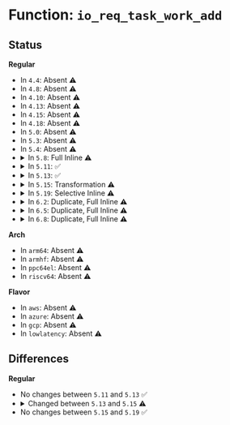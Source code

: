 # Function: <code>io_req_task_work_add</code>

## Status
<b>Regular</b>
<ul>
<li>
In <code>4.4</code>: Absent ⚠️
</li>
<li>
In <code>4.8</code>: Absent ⚠️
</li>
<li>
In <code>4.10</code>: Absent ⚠️
</li>
<li>
In <code>4.13</code>: Absent ⚠️
</li>
<li>
In <code>4.15</code>: Absent ⚠️
</li>
<li>
In <code>4.18</code>: Absent ⚠️
</li>
<li>
In <code>5.0</code>: Absent ⚠️
</li>
<li>
In <code>5.3</code>: Absent ⚠️
</li>
<li>
In <code>5.4</code>: Absent ⚠️
</li>
<li>
<details>
<summary>In <code>5.8</code>: Full Inline ⚠️</summary>

**Collision:** Unique Static

**Inline:** Full

**Transformation:** False

**Instances:**

```
In fs/io_uring.c (ffffffff8137d94a)
Location: fs/io_uring.c:4137
Inline: True
Inline callers:
  - fs/io_uring.c:__io_async_wake
```
</details>
</li>
<li>
<details>
<summary>In <code>5.11</code>: ✅</summary>

```c
int io_req_task_work_add(struct io_kiocb *req);
```

**Collision:** Unique Static

**Inline:** No

**Transformation:** False

**Instances:**

```
In fs/io_uring.c (ffffffff81389640)
Location: fs/io_uring.c:2149
Inline: False
Direct callers:
  - fs/io_uring.c:io_link_timeout_fn
  - fs/io_uring.c:io_link_timeout_fn
  - fs/io_uring.c:io_timeout_cancel
  - fs/io_uring.c:io_poll_remove_one
  - fs/io_uring.c:__io_async_wake
  - fs/io_uring.c:io_async_buf_func
  - fs/io_uring.c:io_put_req_deferred_cb
  - fs/io_uring.c:io_req_free_batch
  - fs/io_uring.c:__io_req_task_cancel
  - fs/io_uring.c:io_fail_links
  - fs/io_uring.c:io_fail_links
  - fs/io_uring.c:io_commit_cqring
  - fs/io_uring.c:io_flush_timeouts
  - fs/io_uring.c:io_kill_timeouts
```
**Symbols:**

```
ffffffff81389640-ffffffff813896a2: io_req_task_work_add (STB_LOCAL)
```
</details>
</li>
<li>
<details>
<summary>In <code>5.13</code>: ✅</summary>

```c
int io_req_task_work_add(struct io_kiocb *req);
```

**Collision:** Unique Static

**Inline:** No

**Transformation:** False

**Instances:**

```
In fs/io_uring.c (ffffffff81391e10)
Location: fs/io_uring.c:1952
Inline: False
Direct callers:
  - fs/io_uring.c:io_wq_submit_work
  - fs/io_uring.c:__io_async_wake
  - fs/io_uring.c:io_put_req_deferred_cb
  - fs/io_uring.c:io_put_req_deferred_cb
  - fs/io_uring.c:io_req_free_batch
  - fs/io_uring.c:io_req_free_batch
  - fs/io_uring.c:io_fail_links
  - fs/io_uring.c:io_commit_cqring
```
**Symbols:**

```
ffffffff81391e10-ffffffff81391f8e: io_req_task_work_add (STB_LOCAL)
```
</details>
</li>
<li>
<details>
<summary>In <code>5.15</code>: Transformation ⚠️</summary>

```c
void io_req_task_work_add(struct io_kiocb *req);
```

**Collision:** Unique Static

**Inline:** No

**Transformation:** True

**Instances:**

```
In fs/io_uring.c (0)
Location: fs/io_uring.c:2221
Inline: False
Direct callers:
  - fs/io_uring.c:io_kill_timeouts
  - fs/io_uring.c:io_queue_linked_timeout
  - fs/io_uring.c:io_link_timeout_fn
  - fs/io_uring.c:io_req_task_link_timeout
  - fs/io_uring.c:io_wq_submit_work
  - fs/io_uring.c:io_timeout_cancel
  - fs/io_uring.c:io_timeout_fn
  - fs/io_uring.c:__io_async_wake
  - fs/io_uring.c:io_async_buf_func
  - fs/io_uring.c:kiocb_done
  - fs/io_uring.c:io_complete_rw
  - fs/io_uring.c:io_req_free_batch
  - fs/io_uring.c:io_free_req_work
  - fs/io_uring.c:io_disarm_next
  - fs/io_uring.c:io_disarm_next
  - fs/io_uring.c:io_fail_links
  - fs/io_uring.c:io_req_complete_post
  - fs/io_uring.c:__io_commit_cqring_flush
  - fs/io_uring.c:__io_commit_cqring_flush
```
**Symbols:**

```
ffffffff813dedb0-ffffffff813def25: io_req_task_work_add (STB_LOCAL)
ffffffff81cc58a3-ffffffff81cc58c0: io_req_task_work_add.cold (STB_LOCAL)
```
</details>
</li>
<li>
<details>
<summary>In <code>5.19</code>: Selective Inline ⚠️</summary>

```c
void io_req_task_work_add(struct io_kiocb *req);
```

**Collision:** Unique Static

**Inline:** Selective

**Transformation:** False

**Instances:**

```
In io_uring/io_uring.c (ffffffff816d2d8f)
Location: io_uring/io_uring.c:2804
Inline: True
Inline callers:
  - io_uring/io_uring.c:io_queue_async
  - io_uring/io_uring.c:io_link_timeout_fn
  - io_uring/io_uring.c:io_wq_submit_work
  - io_uring/io_uring.c:io_try_cancel
  - io_uring/io_uring.c:io_timeout_remove
  - io_uring/io_uring.c:io_timeout_fn
  - io_uring/io_uring.c:io_uring_cmd_complete_in_task
  - io_uring/io_uring.c:io_async_buf_func
  - io_uring/io_uring.c:kiocb_done
  - io_uring/io_uring.c:kiocb_done
  - io_uring/io_uring.c:io_free_batch_list
  - io_uring/io_uring.c:io_disarm_next
  - io_uring/io_uring.c:io_disarm_next
  - io_uring/io_uring.c:__io_req_complete_put
Direct callers:
  - io_uring/io_uring.c:io_drain_req
  - io_uring/io_uring.c:__io_commit_cqring_flush
```
**Symbols:**

```
ffffffff816ca520-ffffffff816ca54b: io_req_task_work_add (STB_LOCAL)
```
</details>
</li>
<li>
<details>
<summary>In <code>6.2</code>: Duplicate, Full Inline ⚠️</summary>

**Collision:** Static Duplication

**Inline:** Full

**Transformation:** False

**Instances:**

```
In io_uring/io_uring.c (ffffffff8178f41a)
Location: io_uring/io_uring.h:96
Inline: True
Inline callers:
  - io_uring/io_uring.c:io_uring_try_cancel_requests
  - io_uring/io_uring.c:io_queue_async
  - io_uring/io_uring.c:io_wq_submit_work
  - io_uring/io_uring.c:io_drain_req
  - io_uring/io_uring.c:io_queue_next
  - io_uring/io_uring.c:__io_req_complete_post
  - io_uring/io_uring.c:__io_commit_cqring_flush
```
```
In io_uring/uring_cmd.c (ffffffff81794d0a)
Location: io_uring/io_uring.h:96
Inline: True
Inline callers:
  - io_uring/uring_cmd.c:io_uring_cmd_complete_in_task
```
```
In io_uring/net.c (ffffffff81797e34)
Location: io_uring/io_uring.h:96
Inline: True
Inline callers:
  - io_uring/net.c:io_sendmsg_zc
  - io_uring/net.c:io_send_zc
  - io_uring/net.c:io_send_zc_cleanup
```
```
In io_uring/msg_ring.c (ffffffff81798903)
Location: io_uring/io_uring.h:96
Inline: True
Inline callers:
  - io_uring/msg_ring.c:io_msg_tw_fd_complete
  - io_uring/msg_ring.c:io_msg_tw_complete
```
```
In io_uring/timeout.c (ffffffff81799fb4)
Location: io_uring/io_uring.h:96
Inline: True
Inline callers:
  - io_uring/timeout.c:io_kill_timeouts
  - io_uring/timeout.c:io_link_timeout_fn
  - io_uring/timeout.c:io_timeout_fn
  - io_uring/timeout.c:io_disarm_next
  - io_uring/timeout.c:io_disarm_next
  - io_uring/timeout.c:io_flush_timeouts
```
```
In io_uring/poll.c (ffffffff8179ca54)
Location: io_uring/io_uring.h:96
Inline: True
Inline callers:
  - io_uring/poll.c:__io_poll_execute
```
```
In io_uring/rw.c (ffffffff817a3d57)
Location: io_uring/io_uring.h:96
Inline: True
Inline callers:
  - io_uring/rw.c:kiocb_done
```
```
In io_uring/notif.c (ffffffff817a51e8)
Location: io_uring/io_uring.h:96
Inline: True
Inline callers:
  - io_uring/notif.c:io_tx_ubuf_callback_ext
```
</details>
</li>
<li>
<details>
<summary>In <code>6.5</code>: Duplicate, Full Inline ⚠️</summary>

**Collision:** Static Duplication

**Inline:** Full

**Transformation:** False

**Instances:**

```
In io_uring/io_uring.c (ffffffff817d0766)
Location: io_uring/io_uring.h:105
Inline: True
Inline callers:
  - io_uring/io_uring.c:io_uring_try_cancel_requests
  - io_uring/io_uring.c:io_queue_async
  - io_uring/io_uring.c:io_wq_submit_work
  - io_uring/io_uring.c:io_wq_submit_work
  - io_uring/io_uring.c:io_wq_free_work
  - io_uring/io_uring.c:io_drain_req
  - io_uring/io_uring.c:io_queue_next
  - io_uring/io_uring.c:io_req_complete_post
  - io_uring/io_uring.c:__io_req_complete_post
  - io_uring/io_uring.c:__io_commit_cqring_flush
```
```
In io_uring/msg_ring.c (ffffffff817d982d)
Location: io_uring/io_uring.h:105
Inline: True
Inline callers:
  - io_uring/msg_ring.c:io_msg_tw_fd_complete
  - io_uring/msg_ring.c:io_msg_tw_complete
```
```
In io_uring/timeout.c (ffffffff817d9e29)
Location: io_uring/io_uring.h:105
Inline: True
Inline callers:
  - io_uring/timeout.c:io_link_timeout_fn
  - io_uring/timeout.c:io_timeout_fn
  - io_uring/timeout.c:io_disarm_next
  - io_uring/timeout.c:io_disarm_next
  - io_uring/timeout.c:io_flush_timeouts
```
```
In io_uring/poll.c (ffffffff817ddc84)
Location: io_uring/io_uring.h:105
Inline: True
Inline callers:
  - io_uring/poll.c:__io_poll_execute
```
```
In io_uring/rw.c (ffffffff817e4db7)
Location: io_uring/io_uring.h:105
Inline: True
Inline callers:
  - io_uring/rw.c:kiocb_done
```
</details>
</li>
<li>
<details>
<summary>In <code>6.8</code>: Duplicate, Full Inline ⚠️</summary>

**Collision:** Static Duplication

**Inline:** Full

**Transformation:** False

**Instances:**

```
In io_uring/io_uring.c (ffffffff81813f89)
Location: io_uring/io_uring.h:123
Inline: True
Inline callers:
  - io_uring/io_uring.c:io_uring_try_cancel_requests
  - io_uring/io_uring.c:io_queue_async
  - io_uring/io_uring.c:io_wq_submit_work
  - io_uring/io_uring.c:io_wq_submit_work
  - io_uring/io_uring.c:io_wq_free_work
  - io_uring/io_uring.c:io_drain_req
  - io_uring/io_uring.c:io_queue_next
  - io_uring/io_uring.c:io_req_complete_post
  - io_uring/io_uring.c:__io_req_complete_post
  - io_uring/io_uring.c:__io_commit_cqring_flush
```
```
In io_uring/msg_ring.c (ffffffff8181db4d)
Location: io_uring/io_uring.h:123
Inline: True
Inline callers:
  - io_uring/msg_ring.c:io_msg_tw_fd_complete
  - io_uring/msg_ring.c:io_msg_tw_complete
```
```
In io_uring/timeout.c (ffffffff8181e039)
Location: io_uring/io_uring.h:123
Inline: True
Inline callers:
  - io_uring/timeout.c:io_link_timeout_fn
  - io_uring/timeout.c:io_timeout_fn
  - io_uring/timeout.c:io_disarm_next
  - io_uring/timeout.c:io_disarm_next
  - io_uring/timeout.c:io_flush_timeouts
```
```
In io_uring/rw.c (ffffffff818292cc)
Location: io_uring/io_uring.h:123
Inline: True
Inline callers:
  - io_uring/rw.c:kiocb_done
```
```
In io_uring/waitid.c (ffffffff8182ae8f)
Location: io_uring/io_uring.h:123
Inline: True
Inline callers:
  - io_uring/waitid.c:io_waitid
  - io_uring/waitid.c:io_waitid_wait
  - io_uring/waitid.c:io_waitid_cb
```
```
In io_uring/futex.c (ffffffff8182edb5)
Location: io_uring/io_uring.h:123
Inline: True
Inline callers:
  - io_uring/futex.c:io_futex_wake_fn
  - io_uring/futex.c:io_futex_wakev_fn
```
</details>
</li>
</ul>
<b>Arch</b>
<ul>
<li>
In <code>arm64</code>: Absent ⚠️
</li>
<li>
In <code>armhf</code>: Absent ⚠️
</li>
<li>
In <code>ppc64el</code>: Absent ⚠️
</li>
<li>
In <code>riscv64</code>: Absent ⚠️
</li>
</ul>
<b>Flavor</b>
<ul>
<li>
In <code>aws</code>: Absent ⚠️
</li>
<li>
In <code>azure</code>: Absent ⚠️
</li>
<li>
In <code>gcp</code>: Absent ⚠️
</li>
<li>
In <code>lowlatency</code>: Absent ⚠️
</li>
</ul>

## Differences
<b>Regular</b>
<ul>
<li>
No changes between <code>5.11</code> and <code>5.13</code> ✅
</li>
<li>
<details>
<summary>Changed between <code>5.13</code> and <code>5.15</code> ⚠️</summary>
<ul>
<li>
<b>Return type changed. </b>
<code>int</code> ➡️ <code>void</code>
</li>
</ul>
</details>
</li>
<li>
No changes between <code>5.15</code> and <code>5.19</code> ✅
</li>
</ul>
